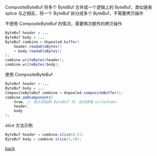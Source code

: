 CompositeByteBuf 将多个 ByteBuf 合并成一个逻辑上的 ByteBuf，类似链表  
splice 与之相反，将一个 ByteBuf 拆分成多个 ByteBuf，不需要拷贝操作  

不使用 CompositeByteBuf 的情况，需要两次额外的拷贝操作  
```Java
ByteBuf header = ...
ByteBuf body = ...
ByteBuf combine = Unpooled.buffer(
    header.readableBytes() 
    + body.readableBytes()
);
combine.writeBytes(header);
combine.writeBytes(body);
```

使用 CompositeByteBuf  
```Java
ByteBuf header = ...
ByteBuf body = ...
CompositeByteBuf combine = Unpooled.compositeBuffer();
combine.addComponents(
    true, // 表示添加新 ByteBuf 时，自动递增 writeIndex
    header,
    body
);
```

slice 方法示例  
```Java
ByteBuf header = combine.slice(0,5);
ByteBuf body = combine.slice(5,10);
```

[back](../5.md)  